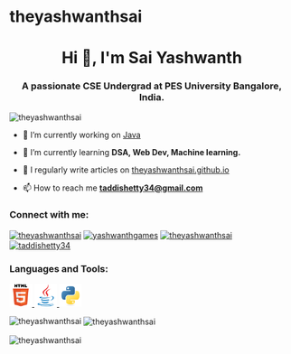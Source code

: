# theyashwanthsai
<h1 align="center">Hi 👋, I'm Sai Yashwanth</h1>
<h3 align="center">A passionate CSE Undergrad at PES University Bangalore, India.</h3>

<p align="left"> <img src="https://komarev.com/ghpvc/?username=theyashwanthsai&label=Profile%20views&color=0e75b6&style=flat" alt="theyashwanthsai" /> </p>


- 🔭 I’m currently working on [Java](https://github.com/theyashwanthsai/Java-hackerrank-solutions)

- 🌱 I’m currently learning **DSA, Web Dev, Machine learning.**

- 📝 I regularly write articles on [theyashwanthsai.github.io](theyashwanthsai.github.io)

- 📫 How to reach me **taddishetty34@gmail.com**



<h3 align="left">Connect with me:</h3>
<p align="left">
<a href="https://dev.to/theyashwanthsai" target="blank"><img align="center" src="https://cdn.jsdelivr.net/npm/simple-icons@3.0.1/icons/dev-dot-to.svg" alt="theyashwanthsai" height="30" width="40" /></a>
<a href="https://twitter.com/yashwanthgames" target="blank"><img align="center" src="https://raw.githubusercontent.com/rahuldkjain/github-profile-readme-generator/master/src/images/icons/Social/twitter.svg" alt="yashwanthgames" height="30" width="40" /></a>
<a href="https://instagram.com/theyashwanthsai" target="blank"><img align="center" src="https://raw.githubusercontent.com/rahuldkjain/github-profile-readme-generator/master/src/images/icons/Social/instagram.svg" alt="theyashwanthsai" height="30" width="40" /></a>
<a href="https://www.hackerrank.com/taddishetty34" target="blank"><img align="center" src="https://raw.githubusercontent.com/rahuldkjain/github-profile-readme-generator/master/src/images/icons/Social/hackerrank.svg" alt="taddishetty34" height="30" width="40" /></a>
</p>

<h3 align="left">Languages and Tools:</h3>
<p align="left"> <a href="https://www.w3.org/html/" target="_blank"> <img src="https://raw.githubusercontent.com/devicons/devicon/master/icons/html5/html5-original-wordmark.svg" alt="html5" width="40" height="40"/> </a> <a href="https://www.java.com" target="_blank"> <img src="https://raw.githubusercontent.com/devicons/devicon/master/icons/java/java-original.svg" alt="java" width="40" height="40"/> </a> <a href="https://www.python.org" target="_blank"> <img src="https://raw.githubusercontent.com/devicons/devicon/master/icons/python/python-original.svg" alt="python" width="40" height="40"/> </a> </p>

<p><img align="left" src="https://github-readme-stats.vercel.app/api/top-langs?username=theyashwanthsai&show_icons=true&locale=en&layout=compact" alt="theyashwanthsai" /></p>

<p>&nbsp;<img align="center" src="https://github-readme-stats.vercel.app/api?username=theyashwanthsai&show_icons=true&locale=en" alt="theyashwanthsai" /></p>

<p><img align="center" src="https://github-readme-streak-stats.herokuapp.com/?user=theyashwanthsai&" alt="theyashwanthsai" /></p>
